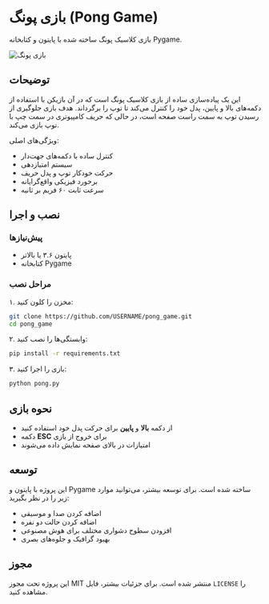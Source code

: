# بازی پونگ (Pong Game)

بازی کلاسیک پونگ ساخته شده با پایتون و کتابخانه Pygame.

![بازی پونگ]("pong.png")

## توضیحات

این یک پیاده‌سازی ساده از بازی کلاسیک پونگ است که در آن بازیکن با استفاده از دکمه‌های بالا و پایین، پدل خود را کنترل می‌کند تا توپ را برگرداند. هدف بازی جلوگیری از رسیدن توپ به سمت راست صفحه است، در حالی که حریف کامپیوتری در سمت چپ با توپ بازی می‌کند.

ویژگی‌های اصلی:

- کنترل ساده با دکمه‌های جهت‌دار
- سیستم امتیازدهی
- حرکت خودکار توپ و پدل حریف
- برخورد فیزیکی واقع‌گرایانه
- سرعت ثابت ۶۰ فریم بر ثانیه

## نصب و اجرا

### پیش‌نیازها

- پایتون ۳.۶ یا بالاتر
- کتابخانه Pygame

### مراحل نصب

۱. مخزن را کلون کنید:

```bash
git clone https://github.com/USERNAME/pong_game.git
cd pong_game
```

۲. وابستگی‌ها را نصب کنید:

```bash
pip install -r requirements.txt
```

۳. بازی را اجرا کنید:

```bash
python pong.py
```

## نحوه بازی

- از دکمه **بالا** و **پایین** برای حرکت پدل خود استفاده کنید
- دکمه **ESC** برای خروج از بازی
- امتیازات در بالای صفحه نمایش داده می‌شوند

## توسعه

این پروژه با پایتون و Pygame ساخته شده است. برای توسعه بیشتر، می‌توانید موارد زیر را در نظر بگیرید:

- اضافه کردن صدا و موسیقی
- اضافه کردن حالت دو نفره
- افزودن سطوح دشواری مختلف برای هوش مصنوعی
- بهبود گرافیک و جلوه‌های بصری

## مجوز

این پروژه تحت مجوز MIT منتشر شده است. برای جزئیات بیشتر، فایل `LICENSE` را مشاهده کنید.
